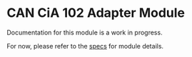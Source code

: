 # CAN CiA 102 Adapter Module
Documentation for this module is a work in progress.

For now, please refer to the [specs](specs.yaml) for module details.
